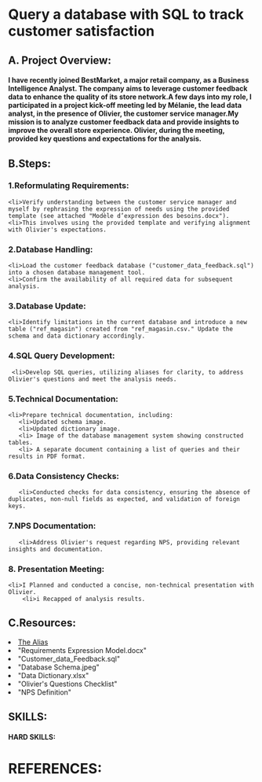 # Query a database with SQL to track customer satisfaction

## A. Project Overview:

#### I have recently joined BestMarket, a major retail company, as a Business Intelligence Analyst. The company aims to leverage customer feedback data to enhance the quality of its store network.A few days into my role, I participated in a project kick-off meeting led by Mélanie, the lead data analyst, in the presence of Olivier, the customer service manager.My mission is to analyze customer feedback data and provide insights to improve the overall store experience. Olivier, during the meeting, provided key questions and expectations for the analysis.

## B.Steps:


  ### 1.Reformulating Requirements:
    <li>Verify understanding between the customer service manager and myself by rephrasing the expression of needs using the provided template (see attached "Modèle d’expression des besoins.docx").
    <li>This involves using the provided template and verifying alignment with Olivier's expectations.
  
  
  ###  2.Database Handling:

    <li>Load the customer feedback database ("customer_data_feedback.sql") into a chosen database management tool.
    <li>Confirm the availability of all required data for subsequent analysis.


  ### 3.Database Update:

    <li>Identify limitations in the current database and introduce a new table ("ref_magasin") created from "ref_magasin.csv." Update the schema and data dictionary accordingly.

  ### 4.SQL Query Development:
     <li>Develop SQL queries, utilizing aliases for clarity, to address Olivier's questions and meet the analysis needs.

  ### 5.Technical Documentation:
    <li>Prepare technical documentation, including:
       <li>Updated schema image.
       <li>Updated dictionary image.
       <li> Image of the database management system showing constructed tables.
       <li> A separate document containing a list of queries and their results in PDF format.


  ### 6.Data Consistency Checks:

       <li>Conducted checks for data consistency, ensuring the absence of duplicates, non-null fields as expected, and validation of foreign keys.


   ### 7.NPS Documentation:
       <li>Address Olivier's request regarding NPS, providing relevant insights and documentation.

       
   ### 8.  Presentation Meeting:
    <li>I Planned and conducted a concise, non-technical presentation with Olivier.
        <li>i Recapped of analysis results.

   ## C.Resources:
<li><a href=https://sql.sh/cours/alias>The Alias</a>
     <li>"Requirements Expression Model.docx"
     <li>"Customer_data_Feedback.sql"
     <li>"Database Schema.jpeg"
     <li>"Data Dictionary.xlsx"
     <li>"Olivier's Questions Checklist"
     <li>"NPS Definition"

## SKILLS:

  #### HARD SKILLS:


 # REFERENCES:

       
